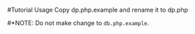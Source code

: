 #Tutorial Usage
Copy dp.php.example and rename it to dp.php

#*NOTE:
Do not make change to `db.php.example`.